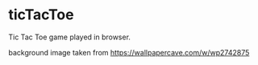# ticTacToe
Tic Tac Toe game played in browser.

background image taken from https://wallpapercave.com/w/wp2742875

